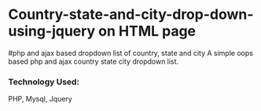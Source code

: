# Country-state-and-city-drop-down-using-jquery on HTML page



<p>#php and ajax based dropdown list of country, state and city A simple oops based php and ajax country state city dropdown list.</p>

<p><h3>Technology Used:</h3> PHP, Mysql, Jquery</p>

